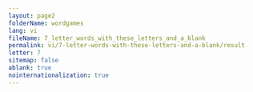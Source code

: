 ```yaml
---
layout: page2
folderName: wordgames
lang: vi
fileName: 7_letter_words_with_these_letters_and_a_blank
permalink: vi/7-letter-words-with-these-letters-and-a-blank/result
letter: 7
sitemap: false
ablank: true
nointernationalization: true
---
```

